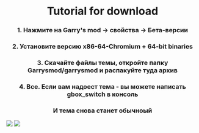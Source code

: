 <h1 align="center">Tutorial for download</h1> 

<h3 align="center">1. Нажмите на Garry's mod -> свойства -> Бета-версии</h3>
<h3 align="center">2. Установите версию x86-64-Chromium + 64-bit binaries</h3>
<h3 align="center">3. Скачайте файлы темы, откройте папку Garrysmod/garrysmod и распакуйте туда архив</h3>
<h3 align="center">4. Все. Если вам надоест тема - вы можете написать gbox_switch в консоль</h3>
<h3 align="center">И тема снова станет обычноый</h3>

<img src="https://i.imgur.com/wdrDsYr.png">
<img src="https://i.imgur.com/BQELNPj.png">
